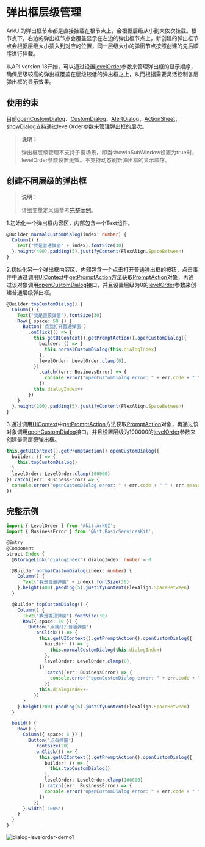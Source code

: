# 弹出框层级管理
<!--Kit: ArkUI-->
<!--Subsystem: ArkUI-->
<!--Owner: @houguobiao-->
<!--Designer: @houguobiao-->
<!--Tester: @lxl007-->
<!--Adviser: @HelloCrease-->
ArkUI的弹出框节点都是直接挂载在根节点上，会根据层级从小到大依次挂载。根节点下，右边的弹出框节点会覆盖显示在左边的弹出框节点上，新创建的弹出框节点会根据层级大小插入到对应的位置，同一层级大小的弹窗节点按照创建的先后顺序进行挂载。

从API version 18开始，可以通过设置[levelOrder](../reference/apis-arkui/js-apis-promptAction.md#basedialogoptions11)参数来管理弹出框的显示顺序，确保层级较高的弹出框覆盖在层级较低的弹出框之上，从而根据需要灵活控制各层弹出框的显示效果。

## 使用约束

目前[openCustomDialog](arkts-uicontext-custom-dialog.md)、[CustomDialog](arkts-common-components-custom-dialog.md)、[AlertDialog](arkts-fixes-style-dialog.md#警告弹窗-alertdialog)、[ActionSheet](arkts-fixes-style-dialog.md#列表选择弹窗-actionsheet)、[showDialog](arkts-fixes-style-dialog.md#对话框-showdialog)支持通过levelOrder参数来管理弹出框的层次。

> **说明：**
> 
> 弹出框层级管理不支持子窗场景，即当showInSubWindow设置为true时，levelOrder参数设置无效。不支持动态刷新弹出框的显示顺序。

## 创建不同层级的弹出框

> **说明：**
> 
> 详细变量定义请参考[完整示例](#完整示例)。

1.初始化一个弹出框内容区，内部包含一个Text组件。

```ts
@Builder normalCustomDialog(index: number) {
  Column() {
    Text("我是普通弹窗" + index).fontSize(30)
  }.height(400).padding(5).justifyContent(FlexAlign.SpaceBetween)
}
```

2.初始化另一个弹出框内容区，内部包含一个点击打开普通弹出框的按钮，点击事件中通过调用[UIContext](../reference/apis-arkui/arkts-apis-uicontext-uicontext.md)中[getPromptAction](../reference/apis-arkui/arkts-apis-uicontext-uicontext.md#getpromptaction)方法获取[PromptAction](../reference/apis-arkui/arkts-apis-uicontext-promptaction.md)对象，再通过该对象调用[openCustomDialog](../reference/apis-arkui/arkts-apis-uicontext-promptaction.md#opencustomdialog12)接口，并且设置层级为0的[levelOrder](../reference/apis-arkui/js-apis-promptAction.md#basedialogoptions11)参数来创建普通层级弹出框。

```ts
@Builder topCustomDialog() {
  Column() {
    Text("我是置顶弹窗").fontSize(30)
    Row({ space: 50 }) {
      Button('点我打开普通弹窗')
        .onClick(() => {
          this.getUIContext().getPromptAction().openCustomDialog({
            builder: () => {
              this.normalCustomDialog(this.dialogIndex)
            },
            levelOrder: LevelOrder.clamp(0),
          })
            .catch((err: BusinessError) => {
              console.error("openCustomDialog error: " + err.code + " " + err.message)
            })
          this.dialogIndex++
        })
    }
  }.height(200).padding(5).justifyContent(FlexAlign.SpaceBetween)
}
```

3.通过调用[UIContext](../reference/apis-arkui/arkts-apis-uicontext-uicontext.md)中[getPromptAction](../reference/apis-arkui/arkts-apis-uicontext-uicontext.md#getpromptaction)方法获取[PromptAction](../reference/apis-arkui/arkts-apis-uicontext-promptaction.md)对象，再通过该对象调用[openCustomDialog](../reference/apis-arkui/arkts-apis-uicontext-promptaction.md#opencustomdialog12)接口，并且设置层级为100000的[levelOrder](../reference/apis-arkui/js-apis-promptAction.md#basedialogoptions11)参数来创建最高层级弹出框。

```ts
this.getUIContext().getPromptAction().openCustomDialog({
  builder: () => {
    this.topCustomDialog()
  },
  levelOrder: LevelOrder.clamp(100000)
}).catch((err: BusinessError) => {
  console.error("openCustomDialog error: " + err.code + " " + err.message)
})
```

## 完整示例
```ts
import { LevelOrder } from '@kit.ArkUI';
import { BusinessError } from '@kit.BasicServicesKit';

@Entry
@Component
struct Index {
  @StorageLink('dialogIndex') dialogIndex: number = 0

  @Builder normalCustomDialog(index: number) {
    Column() {
      Text("我是普通弹窗" + index).fontSize(30)
    }.height(400).padding(5).justifyContent(FlexAlign.SpaceBetween)
  }

  @Builder topCustomDialog() {
    Column() {
      Text("我是置顶弹窗").fontSize(30)
      Row({ space: 50 }) {
        Button('点我打开普通弹窗')
          .onClick(() => {
            this.getUIContext().getPromptAction().openCustomDialog({
              builder: () => {
                this.normalCustomDialog(this.dialogIndex)
              },
              levelOrder: LevelOrder.clamp(0),
            })
              .catch((err: BusinessError) => {
                console.error("openCustomDialog error: " + err.code + " " + err.message)
              })
            this.dialogIndex++
          })
      }
    }.height(200).padding(5).justifyContent(FlexAlign.SpaceBetween)
  }

  build() {
    Row() {
      Column({ space: 5 }) {
        Button('点击弹窗')
          .fontSize(20)
          .onClick(() => {
            this.getUIContext().getPromptAction().openCustomDialog({
              builder: () => {
                this.topCustomDialog()
              },
              levelOrder: LevelOrder.clamp(100000)
            }).catch((err: BusinessError) => {
              console.error("openCustomDialog error: " + err.code + " " + err.message)
            })
          })
      }.width('100%')
    }
  }
}
```
![dialog-levelorder-demo1](figures/dialog-levelorder-demo1.gif)
